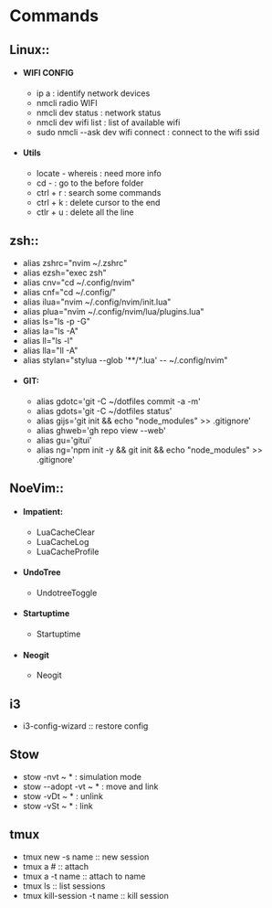 # Commands

## Linux::
  - #### WIFI CONFIG
    - ip a : identify network devices
    - nmcli radio WIFI
    - nmcli dev status : network status
    - nmcli dev wifi list : list of available wifi
    - sudo nmcli --ask dev wifi connect <SSID> : connect to the wifi ssid

  - #### Utils
    - locate - whereis : need more info
    - cd - : go to the before folder
    - ctrl + r : search some commands
    - ctrl + k : delete cursor to the end
    - ctlr + u : delete all the line


## zsh::

  - alias zshrc="nvim ~/.zshrc"
  - alias ezsh="exec zsh"
  - alias cnv="cd ~/.config/nvim"
  - alias cnf="cd ~/.config/"
  - alias ilua="nvim ~/.config/nvim/init.lua"
  - alias plua="nvim ~/.config/nvim/lua/plugins.lua"
  - alias ls="ls -p -G"
  - alias la="ls -A"
  - alias ll="ls -l"
  - alias lla="ll -A"
  - alias stylan="stylua --glob '**/*.lua' -- ~/.config/nvim"
  - #### GIT:
    - alias gdotc='git -C ~/dotfiles commit -a -m'
    - alias gdots='git -C ~/dotfiles status'
    - alias gijs='git init && echo "node_modules" >> .gitignore'
    - alias ghweb='gh repo view --web'
    - alias gu='gitui'
    - alias ng='npm init -y && git init && echo "node_modules" >> .gitignore'

## NoeVim::

  - #### Impatient:
    - LuaCacheClear
    - LuaCacheLog
    - LuaCacheProfile

  - #### UndoTree
    - UndotreeToggle

  - #### Startuptime
    - Startuptime

  - #### Neogit
    - Neogit

## i3
  - i3-config-wizard :: restore config

## Stow
  - stow -nvt ~ * : simulation mode
  - stow --adopt -vt ~ * : move and link 
  - stow -vDt ~ * : unlink 
  - stow -vSt ~ * : link

## tmux
  - tmux new -s name :: new session
  - tmux a # :: attach
  - tmux a -t name :: attach to name
  - tmux ls :: list sessions
  - tmux kill-session -t name :: kill session
